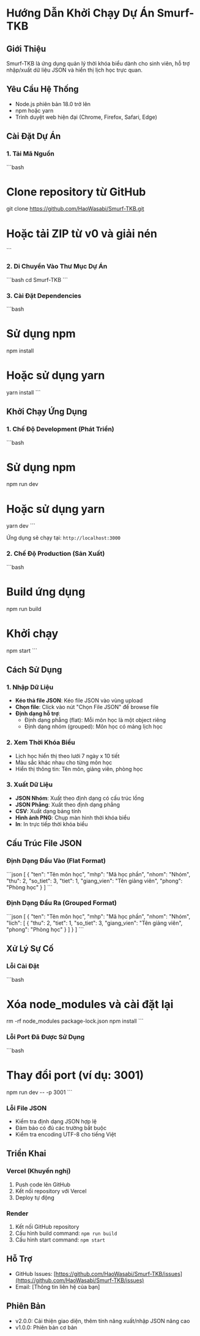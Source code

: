 # Hướng Dẫn Khởi Chạy Dự Án Smurf-TKB

## Giới Thiệu
Smurf-TKB là ứng dụng quản lý thời khóa biểu dành cho sinh viên, hỗ trợ nhập/xuất dữ liệu JSON và hiển thị lịch học trực quan.

## Yêu Cầu Hệ Thống
- Node.js phiên bản 18.0 trở lên
- npm hoặc yarn
- Trình duyệt web hiện đại (Chrome, Firefox, Safari, Edge)

## Cài Đặt Dự Án

### 1. Tải Mã Nguồn
\`\`\`bash
# Clone repository từ GitHub
git clone https://github.com/HaoWasabi/Smurf-TKB.git

# Hoặc tải ZIP từ v0 và giải nén
\`\`\`

### 2. Di Chuyển Vào Thư Mục Dự Án
\`\`\`bash
cd Smurf-TKB
\`\`\`

### 3. Cài Đặt Dependencies
\`\`\`bash
# Sử dụng npm
npm install

# Hoặc sử dụng yarn
yarn install
\`\`\`

## Khởi Chạy Ứng Dụng

### 1. Chế Độ Development (Phát Triển)
\`\`\`bash
# Sử dụng npm
npm run dev

# Hoặc sử dụng yarn
yarn dev
\`\`\`

Ứng dụng sẽ chạy tại: `http://localhost:3000`

### 2. Chế Độ Production (Sản Xuất)
\`\`\`bash
# Build ứng dụng
npm run build

# Khởi chạy
npm start
\`\`\`

## Cách Sử Dụng

### 1. Nhập Dữ Liệu
- **Kéo thả file JSON**: Kéo file JSON vào vùng upload
- **Chọn file**: Click vào nút "Chọn File JSON" để browse file
- **Định dạng hỗ trợ**: 
  - Định dạng phẳng (flat): Mỗi môn học là một object riêng
  - Định dạng nhóm (grouped): Môn học có mảng lịch học

### 2. Xem Thời Khóa Biểu
- Lịch học hiển thị theo lưới 7 ngày x 10 tiết
- Màu sắc khác nhau cho từng môn học
- Hiển thị thông tin: Tên môn, giảng viên, phòng học

### 3. Xuất Dữ Liệu
- **JSON Nhóm**: Xuất theo định dạng có cấu trúc lồng
- **JSON Phẳng**: Xuất theo định dạng phẳng
- **CSV**: Xuất dạng bảng tính
- **Hình ảnh PNG**: Chụp màn hình thời khóa biểu
- **In**: In trực tiếp thời khóa biểu

## Cấu Trúc File JSON

### Định Dạng Đầu Vào (Flat Format)
\`\`\`json
[
  {
    "ten": "Tên môn học",
    "mhp": "Mã học phần",
    "nhom": "Nhóm",
    "thu": 2,
    "so_tiet": 3,
    "tiet": 1,
    "giang_vien": "Tên giảng viên",
    "phong": "Phòng học"
  }
]
\`\`\`

### Định Dạng Đầu Ra (Grouped Format)
\`\`\`json
[
  {
    "ten": "Tên môn học",
    "mhp": "Mã học phần", 
    "nhom": "Nhóm",
    "lich": [
      {
        "thu": 2,
        "tiet": 1,
        "so_tiet": 3,
        "giang_vien": "Tên giảng viên",
        "phong": "Phòng học"
      }
    ]
  }
]
\`\`\`

## Xử Lý Sự Cố

### Lỗi Cài Đặt
\`\`\`bash
# Xóa node_modules và cài đặt lại
rm -rf node_modules package-lock.json
npm install
\`\`\`

### Lỗi Port Đã Được Sử Dụng
\`\`\`bash
# Thay đổi port (ví dụ: 3001)
npm run dev -- -p 3001
\`\`\`

### Lỗi File JSON
- Kiểm tra định dạng JSON hợp lệ
- Đảm bảo có đủ các trường bắt buộc
- Kiểm tra encoding UTF-8 cho tiếng Việt

## Triển Khai

### Vercel (Khuyến nghị)
1. Push code lên GitHub
2. Kết nối repository với Vercel
3. Deploy tự động

### Render
1. Kết nối GitHub repository
2. Cấu hình build command: `npm run build`
3. Cấu hình start command: `npm start`

## Hỗ Trợ
- GitHub Issues: [https://github.com/HaoWasabi/Smurf-TKB/issues](https://github.com/HaoWasabi/Smurf-TKB/issues)
- Email: [Thông tin liên hệ của bạn]

## Phiên Bản
- v2.0.0: Cải thiện giao diện, thêm tính năng xuất/nhập JSON nâng cao
- v1.0.0: Phiên bản cơ bản
